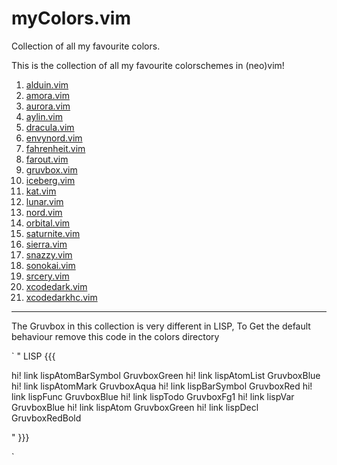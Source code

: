 # myColors.vim
Collection of all my favourite colors.

This is the collection of all my favourite colorschemes in (neo)vim!

1. [alduin.vim](https://github.com/AlessandroYorba/Alduin)
2. [amora.vim](https://github.com/owozsh/amora)
3. [aurora.vim](https://github.com/ChristianChiarulli/nvcode-color-schemes.vim)
4. [aylin.vim](https://github.com/AhmedAbdulrahman/aylin.vim)
5. [dracula.vim](https://github.com/crusoexia/vim-dracula)
6. [envynord.vim](https://github.com/ChristianChiarulli/nvcode-color-schemes.vim)
7. [fahrenheit.vim](https://github.com/fcpg/vim-fahrenheit)
8. [farout.vim](https://github.com/fcpg/vim-farout)
9. [gruvbox.vim](https://github.com/morhetz/gruvbox)
10. [iceberg.vim](https://github.com/cocopon/iceberg.vim)
11. [kat.vim](https://github.com/katawful/kat.vim)
12. [lunar.vim](https://github.com/ChristianChiarulli/nvcode-color-schemes.vim)
13. [nord.vim](https://github.com/arcticicestudio/nord-vim)
14. [orbital.vim](https://github.com/fcpg/vim-orbital)
15. [saturnite.vim](https://github.com/habamax/vim-saturnite)
16. [sierra.vim](https://github.com/AlessandroYorba/Sierra)
17. [snazzy.vim](https://github.com/ChristianChiarulli/nvcode-color-schemes.vim)
18. [sonokai.vim](https://github.com/sainnhe/sonokai)
19. [srcery.vim](https://github.com/srcery-colors/srcery-vim)
20. [xcodedark.vim](https://github.com/arzg/vim-colors-xcode)
21. [xcodedarkhc.vim](https://github.com/arzg/vim-colors-xcode)

---

The Gruvbox in this collection is very different in LISP,
To Get the default behaviour remove this code in the colors directory

`
" LISP {{{

hi! link lispAtomBarSymbol GruvboxGreen
hi! link lispAtomList GruvboxBlue
hi! link lispAtomMark GruvboxAqua
hi! link lispBarSymbol GruvboxRed
hi! link lispFunc GruvboxBlue
hi! link lispTodo GruvboxFg1
hi! link lispVar GruvboxBlue
hi! link lispAtom GruvboxGreen
hi! link lispDecl GruvboxRedBold

" }}}

`

